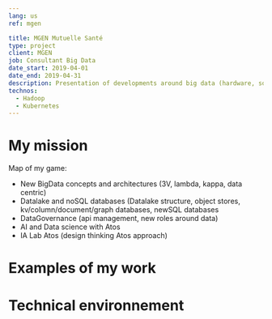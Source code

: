 ```yaml
---
lang: us
ref: mgen

title: MGEN Mutuelle Santé
type: project
client: MGEN
job: Consultant Big Data 
date_start: 2019-04-01
date_end: 2019-04-31
description: Presentation of developments around big data (hardware, software, organization, etc.).
technos:
  - Hadoop
  - Kubernetes
---
```

# My mission

Map of my game:
- New BigData concepts and architectures (3V, lambda, kappa, data centric)
- Datalake and noSQL databases (Datalake structure, object stores, kv/column/document/graph databases, newSQL databases
- DataGovernance (api management, new roles around data)
- AI and Data science with Atos
- IA Lab Atos (design thinking Atos approach)

# Examples of my work

# Technical environnement
